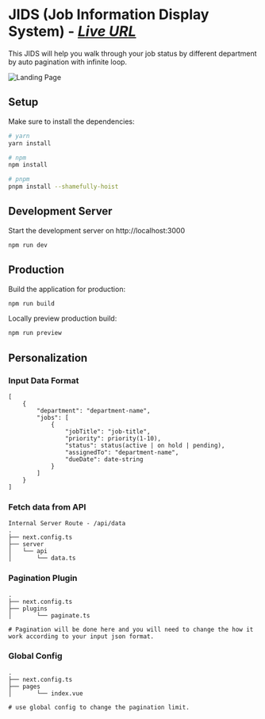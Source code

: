 # JIDS (Job Information Display System) - ***[Live URL](https://jids.kyawzinthiha.com/)***

This JIDS will help you walk through your job status by different department by auto pagination with infinite loop.

![Landing Page](https://i.imgur.com/gNI9RXx.png)
## Setup

Make sure to install the dependencies:

```bash
# yarn
yarn install

# npm
npm install

# pnpm
pnpm install --shamefully-hoist
```

## Development Server

Start the development server on http://localhost:3000

```bash
npm run dev
```

## Production

Build the application for production:

```bash
npm run build
```

Locally preview production build:

```bash
npm run preview
```

## Personalization

### Input Data Format

```json-format
[    
    {        
        "department": "department-name",
        "jobs": [
            {
                "jobTitle": "job-title",
                "priority": priority(1-10),
                "status": status(active | on hold | pending),
                "assignedTo": "department-name",
                "dueDate": date-string
            }
        ]
    }
]
```

### Fetch data from API

```API 
Internal Server Route - /api/data
.
├── next.config.ts
├── server
│   └── api
│       └── data.ts
```

### Pagination Plugin

```Plugin
.
├── next.config.ts
├── plugins
│       └── paginate.ts

# Pagination will be done here and you will need to change the how it work according to your input json format.
```

### Global Config

```Plugin
.
├── next.config.ts
├── pages
│       └── index.vue

# use global config to change the pagination limit.
```